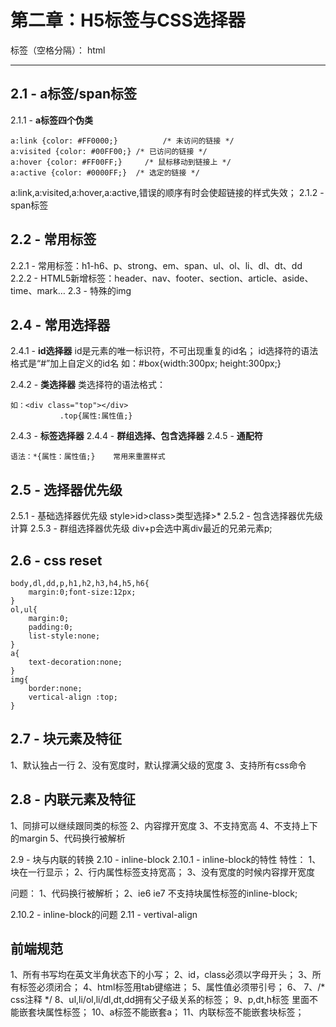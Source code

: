 ﻿# 第二章：H5标签与CSS选择器

标签（空格分隔）： html

---


2.1 - a标签/span标签
----------------

2.1.1 - **a标签四个伪类**

    a:link {color: #FF0000;}          /* 未访问的链接 */
    a:visited {color: #00FF00;}	/* 已访问的链接 */
    a:hover {color: #FF00FF;}     /* 鼠标移动到链接上 */
    a:active {color: #0000FF;}	/* 选定的链接 */

a:link,a:visited,a:hover,a:active,错误的顺序有时会使超链接的样式失效；
2.1.2 - span标签

2.2 - 常用标签
----------

2.2.1 - 常用标签：h1-h6、p、strong、em、span、ul、ol、li、dl、dt、dd
2.2.2 - HTML5新增标签：header、nav、footer、section、article、aside、time、mark…
2.3 - 特殊的img

2.4 - 常用选择器
-----------

2.4.1 - **id选择器**
id是元素的唯一标识符，不可出现重复的id名；
id选择符的语法格式是“#”加上自定义的id名
      如：#box{width:300px; height:300px;}

2.4.2 - **类选择器**
类选择符的语法格式：
    

    如：<div class="top"></div>
               .top{属性:属性值;}

2.4.3 - **标签选择器**
2.4.4 - **群组选择、包含选择器**
2.4.5 - **通配符**

    语法：*{属性：属性值;}    常用来重置样式

2.5 - 选择器优先级
------------

2.5.1 - 基础选择器优先级
style>id>class>类型选择>*
2.5.2 - 包含选择器优先级计算
2.5.3 - 群组选择器优先级
 div+p会选中离div最近的兄弟元素p;

2.6 - css reset
---------------

    body,dl,dd,p,h1,h2,h3,h4,h5,h6{
        margin:0;font-size:12px;
    }
    ol,ul{
        margin:0;
        padding:0;
        list-style:none;
    }
    a{
        text-decoration:none;
    }
    img{
        border:none;
        vertical-align :top;
    }

2.7 - 块元素及特征
------------

1、默认独占一行
	2、没有宽度时，默认撑满父级的宽度
	3、支持所有css命令

2.8 - 内联元素及特征
-------------

1、同排可以继续跟同类的标签
	2、内容撑开宽度
	3、不支持宽高
	4、不支持上下的margin
	5、代码换行被解析

2.9 - 块与内联的转换
2.10 - inline-block
2.10.1 - inline-block的特性
特性：
1、块在一行显示；
2、行内属性标签支持宽高；
3、没有宽度的时候内容撑开宽度

问题：
1、代码换行被解析；
2、ie6 ie7 不支持块属性标签的inline-block;

2.10.2 - inline-block的问题
2.11 - vertival-align

前端规范
----

1、所有书写均在英文半角状态下的小写；
2、id，class必须以字母开头；
3、所有标签必须闭合；
4、html标签用tab键缩进；
5、属性值必须带引号；
6、<!-- html注释 -->
7、/* css注释 */
8、ul,li/ol,li/dl,dt,dd拥有父子级关系的标签；
9、p,dt,h标签  里面不能嵌套块属性标签；
10、a标签不能嵌套a；
11、内联标签不能嵌套块标签；








